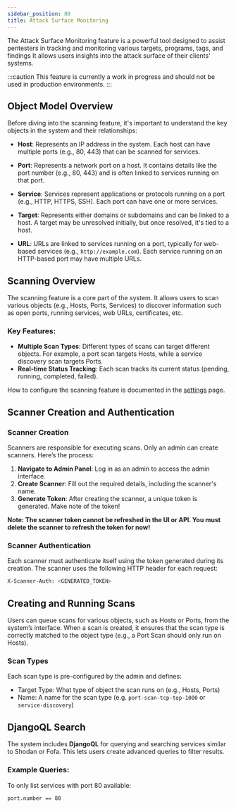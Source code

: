 ```yaml
---
sidebar_position: 80
title: Attack Surface Monitoring
---
```


The Attack Surface Monitoring feature is a powerful tool designed to assist pentesters in tracking and monitoring various targets, programs, tags, and findings
It allows users insights into the attack surface of their clients' systems.

:::caution
This feature is currently a work in progress and should not be used in production environments.
:::


## Object Model Overview

Before diving into the scanning feature, it's important to understand the key objects in the system and their relationships:

- **Host**: Represents an IP address in the system. Each host can have multiple ports (e.g., 80, 443) that can be scanned for services.
  
- **Port**: Represents a network port on a host. It contains details like the port number (e.g., 80, 443) and is often linked to services running on that port.

- **Service**: Services represent applications or protocols running on a port (e.g., HTTP, HTTPS, SSH). Each port can have one or more services.

- **Target**: Represents either domains or subdomains and can be linked to a host. A target may be unresolved initially, but once resolved, it's tied to a host.

- **URL**: URLs are linked to services running on a port, typically for web-based services (e.g., `http://example.com`). Each service running on an HTTP-based port may have multiple URLs.



## Scanning Overview

The scanning feature is a core part of the system. It allows users to scan various objects (e.g., Hosts, Ports, Services) to discover information such as open ports, running services, web URLs, certificates, etc.

### Key Features:
- **Multiple Scan Types**: Different types of scans can target different objects. For example, a port scan targets Hosts, while a service discovery scan targets Ports.
- **Real-time Status Tracking**: Each scan tracks its current status (pending, running, completed, failed).

How to configure the scanning feature is documented in the [settings](/docs/admin_guide/configuration.md) page.



## Scanner Creation and Authentication

### Scanner Creation

Scanners are responsible for executing scans. Only an admin can create scanners. Here’s the process:

1. **Navigate to Admin Panel**: Log in as an admin to access the admin interface.
2. **Create Scanner**: Fill out the required details, including the scanner's name.
3. **Generate Token**: After creating the scanner, a unique token is generated. Make note of the token!

**Note: The scanner token cannot be refreshed in the UI or API. You must delete the scanner to refresh the token for now!**

### Scanner Authentication

Each scanner must authenticate itself using the token generated during its creation. The scanner uses the following HTTP header for each request:

```bash
X-Scanner-Auth: <GENERATED_TOKEN>
```

## Creating and Running Scans
Users can queue scans for various objects, such as Hosts or Ports, from the system’s interface.
When a scan is created, it ensures that the scan type is correctly matched to the object type (e.g., a Port Scan should only run on Hosts).

### Scan Types

Each scan type is pre-configured by the admin and defines:

- Target Type: What type of object the scan runs on (e.g., Hosts, Ports)
- Name: A name for the scan type (e.g. `port-scan-tcp-top-1000` or `service-discovery`)


## DjangoQL Search
The system includes **DjangoQL** for querying and searching services similar to Shodan or Fofa.
This lets users create advanced queries to filter results.

### Example Queries:

To only list services with port 80 available:
```
port.number == 80
```
